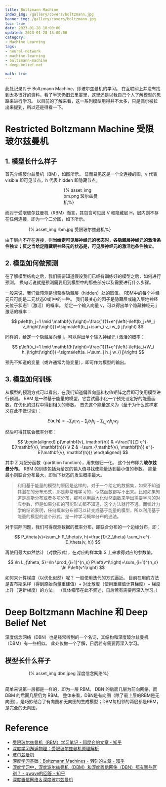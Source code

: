 ```yaml
---
title: Boltzmann Machine
index_img: /gallery/covers/boltzmann.jpg
banner_img: /gallery/covers/boltzmann.jpg
toc: true
date: 2023-01-28 18:00:00
updated: 2023-01-28 18:00:00
category:
- Machine Learning
tags:
- neural-network
- machine-learning
- boltzmann-machine
- deep-belief-net

math: true
---
```

<!-- omit in toc -->

此处记录对于 Boltzmann Machine，即玻尔兹曼机的学习。
在互联网上并没有找到太多很好的资料，看了半天仍旧云里雾里，这里还是以我自己个人了解模型的思路来进行学习。
以目前的了解来看，这一系列模型用得并不太多，只是偶尔被拉出来提到，所以还是得看一下。

<!-- more -->

# Restricted Boltzmann Machine 受限玻尔兹曼机

## 1. 模型长什么样子

首先介绍玻尔兹曼机（BM），如图所示。
显而易见这是一个全连接的图，v 代表 visible 即可见节点，h 代表 hidden 即隐藏节点。

<div style="width:25%;margin:auto">{% asset_img bm.png 玻尔兹曼机%}</div>

而对于受限玻尔兹曼机（RBM）而言，其包含可见层 V 和隐藏层 H，层内则不存在任何连接，即为一个二分图，如下所示。

<div style="width:70%;margin:auto">{% asset_img rbm.jpg 受限玻尔兹曼机%}</div>

由于层内不存在连接，则**当给定可见层神经元的状态时，各隐藏层神经元的激活条件独立；反之当给定隐藏层神经元的状态是，可见层神经元的激活也条件独立**。

## 2. 模型如何做预测

在了解模型结构之后，我们需要知道假设我们已经有训练好的模型之后，如何进行预测。
换句话说就是预测需要用到模型中的那些部分以及需要进行什么步骤。

一般来说，我们做预测是想获得隐藏层（hidden）处的取值。
RBM中的每个神经元只可能是二元状态0或1中的一种。
我们最关心的因子是隐藏层或输入层地神经元位于状态1（激活）的概率。
给定一个输入向量 v，可以得出单个隐藏神经元 j 激活的概率：

$$
p\left(h_j=1 \mid \mathbf{v}\right)=\frac{1}{1+e^{\left(-\left(b_j+W_j v_i\right)\right)}}=\sigma\left(b_j+\sum_i v_i w_{i j}\right)
$$

同样的，给定一个隐藏层向量 j，可以得出单个输入神经元 i 激活的概率：

$$
p\left(v_i=1 \mid \mathbf{h}\right)=\frac{1}{1+e^{\left(-\left(a_i+W_i h_j\right)\right)}}=\sigma\left(a_i+\sum_j h_j w_{i j}\right)
$$

预先不知道的变量（或许通常为隐变量），即可作为模型的输出。

## 3. 模型如何训练

从模型的预测方式可以看出，在我们知道偏置向量和权值矩阵之后即可使用模型进行预测。
RBM 是一种基于能量的模型，它尝试最小化一个预先设定好的能量函数，在优化的过程中得到相关的参数。
首先这个能量定义为（至于为什么这样定义在此不做讨论）：

$$
E(\mathbf{v}, \mathbf{h})=-\sum_i a_i v_i-\sum_j b_j h_j-\sum_{i, j} v_i h_j w_{i j}
$$

然后可得其联合概率分布：

$$
\begin{aligned}
p(\mathbf{v}, \mathbf{h}) & =\frac{1}{Z} e^{-E(\mathbf{v}, \mathbf{h})} \\
Z & =\sum_{\mathbf{v}, \mathbf{h}} e^{-E(\mathbf{v}, \mathbf{h})}
\end{aligned}
$$

其中 Z 为配分函数（partition function），用来做归一化。
这个分布即为**玻尔兹曼分布**。
RBM 的训练包括为给定的输入值寻找使能量达到最小值的参数。
能量最小则联合分布最大，即当下状态的发生概率最大。

> 利用基于能量的模型的原因是这样的，对于一个给定的数据集，如果不知道其潜在的分布形式，那是非常难学习的，似然函数都写不出来。比如如果知道是高斯分布或者多项分布，那可以用最大化似然函数来学出需要学习的对应参数，但是如果分布的可能形式都不知道，这个方法就行不通。而统计力学的结论表明，任何概率分布都可以转变成基于能量的模型，所以利用基于能量的模型的这个形式，是一种学习概率分布的通法。

对于实际问题，我们可得观测数据的概率分布，即联合分布的一个边缘分布，即：

$$
P_\theta(v)=\sum_h P_\theta(v, h)=\frac{1}{Z_\theta} \sum_h e^{-E_\theta(v, h)}
$$

再使用最大似然估计（对数形式），在对应的样本集 S 上来求得对应的参数值。

$$
\ln L_{\theta, S}=\ln \prod_{i=1}^{n_s} P\left(v^i\right)=\sum_{i=1}^{n_s} \ln P\left(v^i\right)
$$

如何来计算梯度（以优化似然）呢？
一般使用迭代的方式逼近。
目前在用的方法是吉布斯采样（得到原始向量重建值）+ 对比散度（使用重建值计算梯度）+ 梯度上升（更新梯度）的方法。
（具体细节在此不赘述，日后若有需要再深入学习。）

# Deep Boltzmann Machine 和 Deep Belief Net

深度信念网络（DBN）也是经常听到的一个名词，其结构和深度玻尔兹曼机（DBM）有一些相似。
此处仅做一个了解，日后若有需要再深入学习。

## 模型长什么样子

<div style="width:70%;margin:auto">{% asset_img dbn.jpeg 深度信念网络%}</div>

<br>

简单来说第一层都是一样的，即为一层 RBM。
DBN 的后面几层为前向网络，而 DBM 的后面几层仍为 RBM。
整体来看，DBN是有向图（除了最上层的RBM是无向图），是巧妙结合了有向图和无向图的生成模型；DBM每相邻的两层都是RBM，是完全的无向图。

# Reference

- [受限玻尔兹曼机（RBM）学习笔记 - 祁昆仑的文章 - 知乎](https://zhuanlan.zhihu.com/p/22794772)
- [深度学习邂逅物理：受限玻尔兹曼机原理解析](https://zhuanlan.zhihu.com/p/38024014)
- [玻尔兹曼机](https://zh.wikipedia.org/wiki/玻尔兹曼机)
- [深度学习基础：Boltzmann Machines - 羽刻的文章 - 知乎](https://zhuanlan.zhihu.com/p/34201655)
- [深度学习中，深度波尔兹曼机（DBM）和深度置信网络（DBN）都有哪些区别？ - gwave的回答 - 知乎](https://www.zhihu.com/question/35396583/answer/1562794617)
- [深度置信网络＆深度玻尔兹曼机](https://cloud.tencent.com/developer/news/240089)
